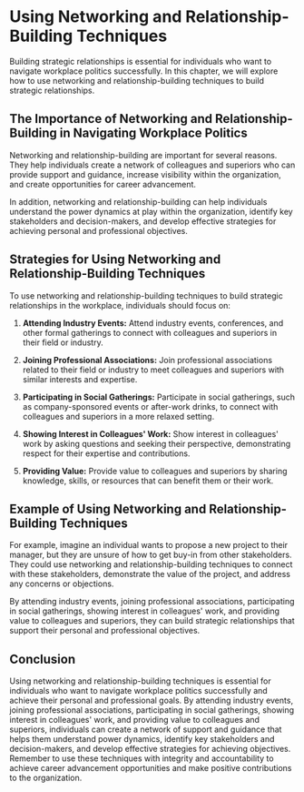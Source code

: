 Using Networking and Relationship-Building Techniques
==================================================================================================

Building strategic relationships is essential for individuals who want to navigate workplace politics successfully. In this chapter, we will explore how to use networking and relationship-building techniques to build strategic relationships.

The Importance of Networking and Relationship-Building in Navigating Workplace Politics
---------------------------------------------------------------------------------------

Networking and relationship-building are important for several reasons. They help individuals create a network of colleagues and superiors who can provide support and guidance, increase visibility within the organization, and create opportunities for career advancement.

In addition, networking and relationship-building can help individuals understand the power dynamics at play within the organization, identify key stakeholders and decision-makers, and develop effective strategies for achieving personal and professional objectives.

Strategies for Using Networking and Relationship-Building Techniques
--------------------------------------------------------------------

To use networking and relationship-building techniques to build strategic relationships in the workplace, individuals should focus on:

1. **Attending Industry Events:** Attend industry events, conferences, and other formal gatherings to connect with colleagues and superiors in their field or industry.

2. **Joining Professional Associations:** Join professional associations related to their field or industry to meet colleagues and superiors with similar interests and expertise.

3. **Participating in Social Gatherings:** Participate in social gatherings, such as company-sponsored events or after-work drinks, to connect with colleagues and superiors in a more relaxed setting.

4. **Showing Interest in Colleagues' Work:** Show interest in colleagues' work by asking questions and seeking their perspective, demonstrating respect for their expertise and contributions.

5. **Providing Value:** Provide value to colleagues and superiors by sharing knowledge, skills, or resources that can benefit them or their work.

Example of Using Networking and Relationship-Building Techniques
----------------------------------------------------------------

For example, imagine an individual wants to propose a new project to their manager, but they are unsure of how to get buy-in from other stakeholders. They could use networking and relationship-building techniques to connect with these stakeholders, demonstrate the value of the project, and address any concerns or objections.

By attending industry events, joining professional associations, participating in social gatherings, showing interest in colleagues' work, and providing value to colleagues and superiors, they can build strategic relationships that support their personal and professional objectives.

Conclusion
----------

Using networking and relationship-building techniques is essential for individuals who want to navigate workplace politics successfully and achieve their personal and professional goals. By attending industry events, joining professional associations, participating in social gatherings, showing interest in colleagues' work, and providing value to colleagues and superiors, individuals can create a network of support and guidance that helps them understand power dynamics, identify key stakeholders and decision-makers, and develop effective strategies for achieving objectives. Remember to use these techniques with integrity and accountability to achieve career advancement opportunities and make positive contributions to the organization.
